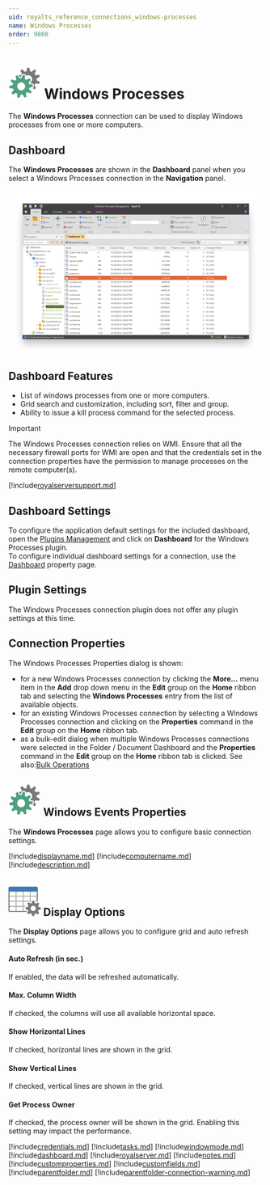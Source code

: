 ```yaml
---
uid: royalts_reference_connections_windows-processes
name: Windows Processes
order: 9860
---
```


# ![](/r2022/images/RoyalTS/Plugins/Connections/WindowsProcesses/SVG_PluginIcon_32.svg#img_header) Windows Processes
The **Windows Processes** connection can be used to display Windows processes from one or more computers.

## Dashboard
The **Windows Processes** are shown in the **Dashboard** panel when you select a Windows Processes connection in the **Navigation** panel.

![WindowsProcesses_Dashboard](/r2022/images/RoyalTS/Plugins/Connections/WindowsProcesses/windowsprocesses_dashboard.png)

## Dashboard Features
- List of windows processes from one or more computers.
- Grid search and customization, including sort, filter and group.
- Ability to issue a kill process command for the selected process.

> [!Important]
> The Windows Processes connection relies on WMI. Ensure that all the necessary firewall ports for WMI are open and that the credentials set in the connection properties have the permission to manage processes on the remote computer(s).

[!include[royalserversupport.md](~/royalts/_shared/royalserversupport.md)]

## Dashboard Settings
To configure the application default settings for the included dashboard, open the [Plugins Management](xref:royalts_intro_plugins) and click on **Dashboard** for the Windows Processes plugin.  
To configure individual dashboard settings for a connection, use the [Dashboard](#dashboard) property page.

## Plugin Settings
The Windows Processes connection plugin does not offer any plugin settings at this time.

## Connection Properties
The Windows Processes Properties dialog is shown:
- for a new Windows Processes connection by clicking the **More...** menu item in the **Add** drop down menu in the **Edit** group on the **Home** ribbon tab and selecting the **Windows Processes** entry from the list of available objects.
- for an existing Windows Processes connection by selecting a Windows Processes connection and clicking on the **Properties** command in the **Edit** group on the **Home** ribbon tab.
- as a bulk-edit dialog when multiple Windows Processes connections were selected in the Folder / Document Dashboard and the **Properties** command in the **Edit** group on the **Home** ribbon tab is clicked. See also:[Bulk Operations](xref:royalts_tutorials_bulk)

## ![](/r2022/images/RoyalTS/Plugins/Connections/WindowsProcesses/SVG_PluginIcon_32.svg#img_header) Windows Events Properties
The **Windows Processes** page allows you to configure basic connection settings.

[!include[displayname.md](~/royalts/_shared/displayname.md)]
[!include[computername.md](~/royalts/_shared/computername.md)]
[!include[description.md](~/royalts/_shared/description.md)]

## ![](/r2022/images/RoyalTS/Plugins/Connections/WindowsProcesses/SVG_PageDisplayOptions_32.svg#img_header) Display Options
The **Display Options** page allows you to configure grid and auto refresh settings.

#### Auto Refresh (in sec.)
If enabled, the data will be refreshed automatically.

#### Max. Column Width
If checked, the columns will use all available horizontal space.

#### Show Horizontal Lines
If checked, horizontal lines are shown in the grid.

#### Show Vertical Lines
If checked, vertical lines are shown in the grid.

#### Get Process Owner
If checked, the process owner will be shown in the grid. Enabling this setting may impact the performance.

[!include[credentials.md](~/royalts/_shared/credentials.md)]
[!include[tasks.md](~/royalts/_shared/tasks.md)]
[!include[windowmode.md](~/royalts/_shared/windowmode.md)]
[!include[dashboard.md](~/royalts/_shared/dashboard.md)]
[!include[royalserver.md](~/royalts/_shared/royalserver.md)]
[!include[notes.md](~/royalts/_shared/notes.md)]
[!include[customproperties.md](~/royalts/_shared/customproperties.md)]
[!include[customfields.md](~/royalts/_shared/customfields.md)]
[!include[parentfolder.md](~/royalts/_shared/parentfolder.md)]
[!include[parentfolder-connection-warning.md](~/royalts/_shared/parentfolder-connection-warning.md)]
